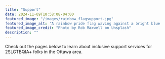 ```yaml
---
title: "Support"
date: 2024-11-09T10:58:08-04:00
featured_image: "/images/rainbow_flagsupport.jpg"
featured_image_alt: "A rainbow pride flag waving against a bright blue sky, symbolizing LGBTQ+ rights and inclusivity"
featured_image_credit: "Photo by Rob Maxwell on Unsplash"
description: ""
---
```


Check out the pages below to learn about inclusive support services for 2SLGTBQIA+ folks in the Ottawa area.

